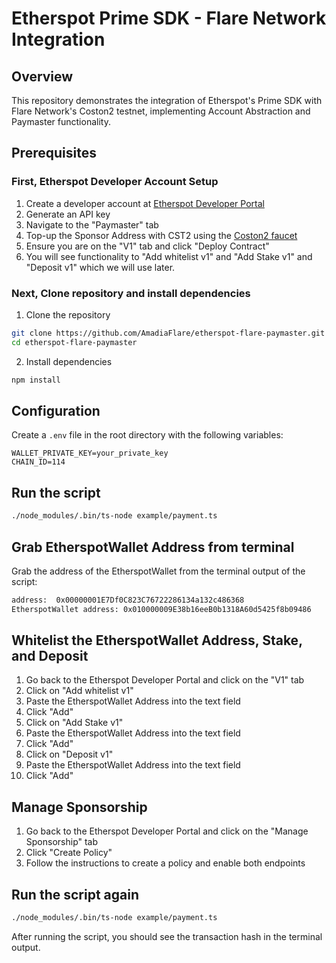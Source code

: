 # Etherspot Prime SDK - Flare Network Integration

## Overview

This repository demonstrates the integration of Etherspot's Prime SDK with Flare Network's Coston2 testnet, implementing Account Abstraction and Paymaster functionality.

## Prerequisites

### First, Etherspot Developer Account Setup

1. Create a developer account at [Etherspot Developer Portal](https://developer.etherspot.io)
2. Generate an API key
3. Navigate to the "Paymaster" tab
4. Top-up the Sponsor Address with CST2 using the [Coston2 faucet](https://coston2-faucet.flare.network)
5. Ensure you are on the "V1" tab and click "Deploy Contract"
6. You will see functionality to "Add whitelist v1" and "Add Stake v1" and "Deposit v1" which we will use later.

### Next, Clone repository and install dependencies

1. Clone the repository

```bash
git clone https://github.com/AmadiaFlare/etherspot-flare-paymaster.git
cd etherspot-flare-paymaster
```

2. Install dependencies

```bash
npm install
```

## Configuration

Create a `.env` file in the root directory with the following variables:

```env
WALLET_PRIVATE_KEY=your_private_key
CHAIN_ID=114
```

## Run the script

```bash
./node_modules/.bin/ts-node example/payment.ts
```

## Grab EtherspotWallet Address from terminal

Grab the address of the EtherspotWallet from the terminal output of the script:

```bash
address:  0x00000001E7Df0C823C76722286134a132c486368
EtherspotWallet address: 0x010000009E38b16eeB0b1318A60d5425f8b09486
```

## Whitelist the EtherspotWallet Address, Stake, and Deposit

1. Go back to the Etherspot Developer Portal and click on the "V1" tab
2. Click on "Add whitelist v1"
3. Paste the EtherspotWallet Address into the text field
4. Click "Add"
5. Click on "Add Stake v1"
6. Paste the EtherspotWallet Address into the text field
7. Click "Add"
8. Click on "Deposit v1"
9. Paste the EtherspotWallet Address into the text field
10. Click "Add"

## Manage Sponsorship

1. Go back to the Etherspot Developer Portal and click on the "Manage Sponsorship" tab
2. Click "Create Policy"
3. Follow the instructions to create a policy and enable both endpoints

## Run the script again

```bash
./node_modules/.bin/ts-node example/payment.ts
```

After running the script, you should see the transaction hash in the terminal output.
